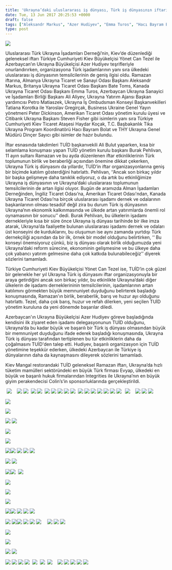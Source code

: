 ```yaml
---
title: 'Ukrayna’daki uluslararası iş dünyası, Türk iş dünyasının iftarında buluştu'
date: Tue, 13 Jun 2017 20:25:53 +0000
draft: false
tags: ["Aleksandr Markus", "Azer Hudiyev", "Emma Turos", "Hacı Bayram Bolat", "Haydar Koçak", "kiev iftar", "Steven Fisher", "TUİD (Türk Ukrayna İşadamları Derneği)", "Ukrayna banka", "Ukrayna Türk Toplumu", "Ukrayna yatırım", "Yönet Can Tezel"]
type: post
---
```


![](https://burakpehlivan.org/wp-content/uploads/2017/06/IMG_3733-63-Копировать.jpg)




Uluslararası Türk Ukrayna İşadamları Derneği’nin, Kiev’de düzenlediği geleneksel iftarı Türkiye Cumhuriyeti Kiev Büyükelçisi Yönet Can Tezel ile Azerbaycan’ın Ukrayna Büyükelçisi Azer Hudiyev teşrifleriyle onurlandırırken, organizasyona Türk işadamlarının yanı sıra ülkedeki uluslararası iş dünyasının temsilcilerinin de geniş ilgisi oldu. Ramazan iftarına, Almanya Ukrayna Ticaret ve Sanayi Odası Başkanı Aleksandr Markus, Britanya Ukrayna Ticaret Odası Başkanı Bate Toms, Kanada Ukrayna Ticaret Odası Başkanı Emma Turos, Azerbaycan Ukrayna Sanayici ve İşadamları Birliği Başkanı Ali Aliyev, Ukrayna Yatırım Ajansı Başkan yardımcısı Petro Matiaszek, Ukrayna İş Ombudsman Konseyi Başkanvekilleri Tatiana Korotka ile Yaroslav Gregirçak, Business Ukraine Genel Yayın yönetmeni Peter Dickinson, Amerikan Ticaret Odası yönetim kurulu üyesi ve Citibank Ukrayna Başkanı Steven Fisher gibi isimlerin yanı sıra Türkiye Cumhuriyeti Kiev Ticaret Ataşesi Haydar Koçak, T.C. Başbakanlık Tika Ukrayna Program Koordinatörü Hacı Bayram Bolat ve THY Ukrayna Genel Müdürü Dinçer Sayıcı gibi isimler de hazır bulundu.




İftar esnasında takdimleri TUİD başkanvekili Ali Bulut yaparken, kısa bir selamlama konuşması yapan TUİD yönetim kurulu başkanı Burak Pehlivan, 11 ayın sultanı Ramazan ve bu ayda düzenlenen iftar etkinliklerinin Türk toplumunun birlik ve beraberliği açısından önemine dikkat çekerken, Ukrayna Türk iş dünyasını da yıllardır, TUİD’in iftar organizasyonlarına geniş bir biçimde katılım gösterdiğini hatırlattı. Pehlivan, ‘‘Ancak son birkaç yıldır bir başka gelişmeye daha tanıklık ediyoruz, o da artık bu etkinliğimize Ukrayna iş dünyasının ve Ukrayna’daki uluslararası toplumunun temsilcilerinin de artan ilgisi oluyor. Bugün de aramızda Alman İşadamları Derneğinden, İngiliz Ticaret Odası’na, Amerikan Ticaret Odası'ndan, Kanada Ukrayna Ticaret Odası’na birçok uluslararası işadamı dernek ve odalarının başkanlarının olması tesadüf değil zira bu durum Türk iş dünyasının Ukrayna’nın ekonomik kalkınmasında ve ülkede artan yatırımlarda önemli rol oynamasının bir sonucu’’ dedi. Burak Pehlivan, bu ülkelerin işadamı dernekleriyle kısa bir süre önce Ukrayna iş dünyası tarihinde bir ilke imza atarak, Ukrayna’da faaliyette bulunan uluslararası işadamı dernek ve odaları üst konseyini de kurduklarını, bu oluşumun ise aynı zamanda yurtdışı Türk dernekçiliği açısından da bir ilk, örnek bir model olduğunu belirtirken, ‘‘ Bu konseyi önemsiyoruz çünkü, biz iş dünyası olarak birlik olduğumuzda yeni Ukrayna’daki reform sürecine, ekonominin gelişmesine ve bu ülkeye daha çok yabancı yatırım gelmesine daha çok katkıda bulunabileceğiz’’ diyerek sözlerini tamamladı.




Türkiye Cumhuriyeti Kiev Büyükelçisi Yönet Can Tezel ise, TUİD’in çok güzel bir gelenekle her yıl Ukrayna Türk iş dünyasını iftar organizasyonuyla bir araya getirdiğini ancak son birkaç yıldır, bu etkinlikte Ukrayna’daki diğer ülkelerin de işadamı derneklerininin temsilcilerinin, işadamlarının artan katılımını görmekten büyük memnuniyet duyduğunu belirterek başladığı konuşmasında, Ramazan'ın birlik, beraberlik, barış ve huzur ayı olduğunu hatırlattı. Tezel, daha çok barış, huzur ve refah dilerken, yeni seçilen TUİD yönetim kuruluna da yeni dönemde başarılar diledi.




Azerbaycan'ın Ukrayna Büyükelçisi Azer Hudiyev göreve başladığında kendisini ilk ziyaret eden işadamı delegasyonunun TUİD olduğunu, Ukrayna’da bu kadar büyük ve başarılı bir Türk iş dünyası olmasından büyük bir memnuniyet duyduğunu ifade ederek başladığı konuşmasında, Ukrayna Türk iş dünyası tarafından tertiplenen bu tür etkinliklerin daha da çoğalmasını TUİD'den talep etti. Hudiyev, başarılı organizasyon için TUİD yönetimine teşekkür ederken, ülkedeki Azerbaycan ile Türkiye iş dünyalarının daha da kaynaşmasını dileyerek sözlerini tamamladı.




Kiev Mangal restorandaki TUİD geleneksel Ramazan iftarı, Ukrayna’da hızlı tüketim mamülleri sektöründeki en büyük Türk firması Evyap, ülkedeki en büyük ve başarılı hukuk firmalarından Integrities ile Ukrayna’nın en büyük giyim perakendecisi Colin’s’in sponsorluklarında gerçekleştirildi.


 ![](https://burakpehlivan.org/wp-content/uploads/2017/06/IMG_3560-2-Копировать.jpg)    ![](https://burakpehlivan.org/wp-content/uploads/2017/06/IMG_3574-6-Копировать.jpg) ![](https://burakpehlivan.org/wp-content/uploads/2017/06/IMG_3578-7-Копировать.jpg)  ![](https://burakpehlivan.org/wp-content/uploads/2017/06/IMG_3587-9-Копировать.jpg) ![](https://burakpehlivan.org/wp-content/uploads/2017/06/IMG_3592-10-Копировать.jpg)  ![](https://burakpehlivan.org/wp-content/uploads/2017/06/IMG_3599-12-Копировать.jpg) ![](https://burakpehlivan.org/wp-content/uploads/2017/06/IMG_3603-13-Копировать.jpg) ![](https://burakpehlivan.org/wp-content/uploads/2017/06/IMG_3604-14-Копировать.jpg) ![](https://burakpehlivan.org/wp-content/uploads/2017/06/IMG_3610-15-Копировать.jpg) ![](https://burakpehlivan.org/wp-content/uploads/2017/06/IMG_3631-16-Копировать.jpg)  ![](https://burakpehlivan.org/wp-content/uploads/2017/06/IMG_3648-18-Копировать.jpg) ![](https://burakpehlivan.org/wp-content/uploads/2017/06/IMG_3652-19-Копировать.jpg) ![](https://burakpehlivan.org/wp-content/uploads/2017/06/IMG_3654-20-Копировать.jpg) ![](https://burakpehlivan.org/wp-content/uploads/2017/06/IMG_3657-21-Копировать.jpg) ![](https://burakpehlivan.org/wp-content/uploads/2017/06/IMG_3659-22-Копировать.jpg) ![](https://burakpehlivan.org/wp-content/uploads/2017/06/IMG_3666-23-Копировать.jpg) ![](https://burakpehlivan.org/wp-content/uploads/2017/06/IMG_3667-24-Копировать.jpg)   ![](https://burakpehlivan.org/wp-content/uploads/2017/06/IMG_3671-27-Копировать.jpg)    ![](https://burakpehlivan.org/wp-content/uploads/2017/06/IMG_3679-31-Копировать.jpg) ![](https://burakpehlivan.org/wp-content/uploads/2017/06/IMG_3680-32-Копировать.jpg) ![](https://burakpehlivan.org/wp-content/uploads/2017/06/IMG_3683-33-Копировать.jpg)

![](https://burakpehlivan.org/wp-content/uploads/2017/06/thumbnail_IMG_3704-45-Копировать.jpg)

![](https://burakpehlivan.org/wp-content/uploads/2017/06/thumbnail_IMG_3705-46-Копировать.jpg)

![](https://burakpehlivan.org/wp-content/uploads/2017/06/IMG_3687-35-Копировать.jpg) ![](https://burakpehlivan.org/wp-content/uploads/2017/06/IMG_3688-36-Копировать.jpg)

![](https://burakpehlivan.org/wp-content/uploads/2017/06/IMG_3564-3-Копировать-1.jpg)

![](https://burakpehlivan.org/wp-content/uploads/2017/06/IMG_3657-21-Копировать-1.jpg)

![](https://burakpehlivan.org/wp-content/uploads/2017/06/IMG_3668-25-Копировать-1.jpg)![](https://burakpehlivan.org/wp-content/uploads/2017/06/IMG_3690-37-Копировать.jpg) ![](https://burakpehlivan.org/wp-content/uploads/2017/06/IMG_3691-38-Копировать.jpg) ![](https://burakpehlivan.org/wp-content/uploads/2017/06/IMG_3692-39-Копировать.jpg) ![](https://burakpehlivan.org/wp-content/uploads/2017/06/IMG_3695-40-Копировать.jpg)

![](https://burakpehlivan.org/wp-content/uploads/2017/06/IMG_3774-81-Копировать.jpg) ![](https://burakpehlivan.org/wp-content/uploads/2017/06/IMG_3778-82-Копировать.jpg)

![](https://burakpehlivan.org/wp-content/uploads/2017/06/IMG_3700-43-Копировать.jpg)![](https://burakpehlivan.org/wp-content/uploads/2017/06/IMG_3701-44-Копировать.jpg)  ![](https://burakpehlivan.org/wp-content/uploads/2017/06/IMG_3718-51-Копировать.jpg)

![](https://burakpehlivan.org/wp-content/uploads/2017/06/IMG_3721-52-Копировать.jpg)

![](https://burakpehlivan.org/wp-content/uploads/2017/06/IMG_3736-64-Копировать.jpg)

![](https://burakpehlivan.org/wp-content/uploads/2017/06/IMG_3754-69-Копировать-2.jpg)

![](https://burakpehlivan.org/wp-content/uploads/2017/06/IMG_3759-72-Копировать.jpg)![](https://burakpehlivan.org/wp-content/uploads/2017/06/IMG_3779-83-Копировать.jpg) ![](https://burakpehlivan.org/wp-content/uploads/2017/06/IMG_3781-84-Копировать.jpg) ![](https://burakpehlivan.org/wp-content/uploads/2017/06/IMG_3783-85-Копировать.jpg) ![](https://burakpehlivan.org/wp-content/uploads/2017/06/IMG_3787-86-Копировать.jpg)

![](https://burakpehlivan.org/wp-content/uploads/2017/06/IMG_3729-59-Копировать.jpg) ![](https://burakpehlivan.org/wp-content/uploads/2017/06/IMG_3730-60-Копировать.jpg)![](https://burakpehlivan.org/wp-content/uploads/2017/06/IMG_3788-87-Копировать.jpg) ![](https://burakpehlivan.org/wp-content/uploads/2017/06/IMG_3789-88-Копировать.jpg) ![](https://burakpehlivan.org/wp-content/uploads/2017/06/IMG_3790-89-Копировать.jpg) ![](https://burakpehlivan.org/wp-content/uploads/2017/06/IMG_3798-90-Копировать.jpg)     ![](https://burakpehlivan.org/wp-content/uploads/2017/06/IMG_3806-95-Копировать.jpg) ![](https://burakpehlivan.org/wp-content/uploads/2017/06/IMG_3807-96-Копировать.jpg) ![](https://burakpehlivan.org/wp-content/uploads/2017/06/IMG_3808-97-Копировать.jpg)

![](https://burakpehlivan.org/wp-content/uploads/2017/06/IMG_3802-93-Копировать-2.jpg)

![](https://burakpehlivan.org/wp-content/uploads/2017/06/IMG_3674-28-Копировать-1.jpg)

![](https://burakpehlivan.org/wp-content/uploads/2017/06/IMG_3696-41-Копировать.jpg) ![](https://burakpehlivan.org/wp-content/uploads/2017/06/IMG_3698-42-Копировать.jpg)

![](https://burakpehlivan.org/wp-content/uploads/2017/06/IMG_3774-81-Копировать-1.jpg) ![](https://burakpehlivan.org/wp-content/uploads/2017/06/IMG_3778-82-Копировать-1.jpg) ![](https://burakpehlivan.org/wp-content/uploads/2017/06/IMG_3779-83-Копировать-1.jpg) ![](https://burakpehlivan.org/wp-content/uploads/2017/06/IMG_3781-84-Копировать-1.jpg)  ![](https://burakpehlivan.org/wp-content/uploads/2017/06/IMG_3787-86-Копировать-1.jpg)  ![](https://burakpehlivan.org/wp-content/uploads/2017/06/IMG_3789-88-Копировать-1.jpg)  ![](https://burakpehlivan.org/wp-content/uploads/2017/06/IMG_3798-90-Копировать-1.jpg)    ![](https://burakpehlivan.org/wp-content/uploads/2017/06/IMG_3805-94-Копировать-1.jpg) ![](https://burakpehlivan.org/wp-content/uploads/2017/06/IMG_3806-95-Копировать-1.jpg) ![](https://burakpehlivan.org/wp-content/uploads/2017/06/IMG_3807-96-Копировать-1.jpg) ![](https://burakpehlivan.org/wp-content/uploads/2017/06/IMG_3808-97-Копировать-1.jpg) ![](https://burakpehlivan.org/wp-content/uploads/2017/06/IMG_3810-98-Копировать-1.jpg)
